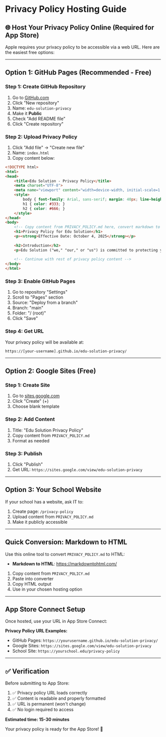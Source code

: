 # Privacy Policy Hosting Guide

## 🌐 **Host Your Privacy Policy Online (Required for App Store)**

Apple requires your privacy policy to be accessible via a web URL. Here are the easiest free options:

---

## **Option 1: GitHub Pages (Recommended - Free)**

### Step 1: Create GitHub Repository
1. Go to [GitHub.com](https://github.com)
2. Click "New repository"
3. Name: `edu-solution-privacy`
4. Make it **Public**
5. Check "Add README file"
6. Click "Create repository"

### Step 2: Upload Privacy Policy
1. Click "Add file" → "Create new file"
2. Name: `index.html`
3. Copy content below:

```html
<!DOCTYPE html>
<html>
<head>
    <title>Edu Solution - Privacy Policy</title>
    <meta charset="UTF-8">
    <meta name="viewport" content="width=device-width, initial-scale=1.0">
    <style>
        body { font-family: Arial, sans-serif; margin: 40px; line-height: 1.6; }
        h1 { color: #333; }
        h2 { color: #666; }
    </style>
</head>
<body>
    <!-- Copy content from PRIVACY_POLICY.md here, convert markdown to HTML -->
    <h1>Privacy Policy for Edu Solution</h1>
    <p><strong>Effective Date: October 4, 2025</strong></p>
    
    <h2>Introduction</h2>
    <p>Edu Solution ("we," "our," or "us") is committed to protecting your privacy...</p>
    
    <!-- Continue with rest of privacy policy content -->
</body>
</html>
```

### Step 3: Enable GitHub Pages
1. Go to repository "Settings"
2. Scroll to "Pages" section
3. Source: "Deploy from a branch"
4. Branch: "main"
5. Folder: "/ (root)"
6. Click "Save"

### Step 4: Get URL
Your privacy policy will be available at:
```
https://[your-username].github.io/edu-solution-privacy/
```

---

## **Option 2: Google Sites (Free)**

### Step 1: Create Site
1. Go to [sites.google.com](https://sites.google.com)
2. Click "Create" (+)
3. Choose blank template

### Step 2: Add Content
1. Title: "Edu Solution Privacy Policy"
2. Copy content from `PRIVACY_POLICY.md`
3. Format as needed

### Step 3: Publish
1. Click "Publish"
2. Get URL: `https://sites.google.com/view/edu-solution-privacy`

---

## **Option 3: Your School Website**

If your school has a website, ask IT to:
1. Create page: `/privacy-policy`
2. Upload content from `PRIVACY_POLICY.md`
3. Make it publicly accessible

---

## **Quick Conversion: Markdown to HTML**

Use this online tool to convert `PRIVACY_POLICY.md` to HTML:
- **Markdown to HTML**: https://markdowntohtml.com/

1. Copy content from `PRIVACY_POLICY.md`
2. Paste into converter
3. Copy HTML output
4. Use in your chosen hosting option

---

## **App Store Connect Setup**

Once hosted, use your URL in App Store Connect:

**Privacy Policy URL Examples:**
- GitHub Pages: `https://yourusername.github.io/edu-solution-privacy/`
- Google Sites: `https://sites.google.com/view/edu-solution-privacy`
- School Site: `https://yourschool.edu/privacy-policy`

---

## **✅ Verification**

Before submitting to App Store:
1. ✅ Privacy policy URL loads correctly
2. ✅ Content is readable and properly formatted
3. ✅ URL is permanent (won't change)
4. ✅ No login required to access

**Estimated time: 15-30 minutes**

Your privacy policy is ready for the App Store! 🎉